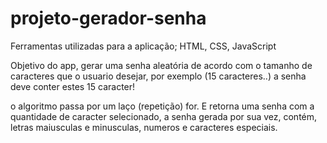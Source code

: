 # projeto-gerador-senha

Ferramentas utilizadas para a aplicação;
HTML, CSS, JavaScript

Objetivo do app, gerar uma senha aleatória de acordo com o tamanho de caracteres que o usuario desejar,
por exemplo (15 caracteres..) a senha deve conter estes 15 caracter! 

o algoritmo passa por um laço (repetição) for. E retorna uma senha com a quantidade de caracter selecionado,
a senha gerada por sua vez, contém, letras maiusculas e minusculas, numeros e caracteres especiais.



